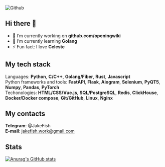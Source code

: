 ![Github](https://github.com/user-attachments/assets/5bfd9c00-7fef-4d5a-a5e3-0bd795bb5691)

## Hi there 👋
- 🔭 I’m currently working on **github.com/openingwiki**
- 🌱 I’m currently learning **Golang**
- ⚡ Fun fact: I love **Celeste**

## My tech stack
Languages: **Python**, **C/C++**, **Golang/Fiber**, **Rust**, **Javascript**<br>
Python frameworks and tools: **FastAPI**, **Flask**, **Aiogram**, **Selenium**, **PyQT5**, **Numpy**, **Pandas**, **PyTorch**<br>
Techonologies: **HTML/CSS/Vue.js**, **SQL/PostgreSQL**, **Redis**, **ClickHouse**, **Docker/Docker compose**, **Git/GitHub**, **Linux**, **Nginx**

## My contacts
**Telegram**: @JakeFish<br>
**E-mail**: jakefish.work@gmail.com

## Stats

[![Anurag's GitHub stats](https://github-readme-stats.vercel.app/api?username=jakefish18&theme=tokyonight)](https://github.com/anuraghazra/github-readme-stats)
